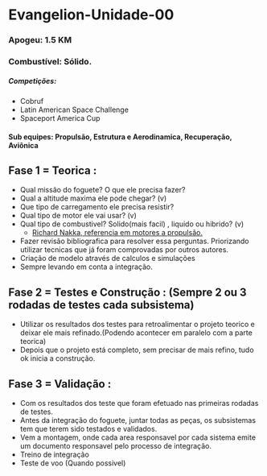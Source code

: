# Evangelion-Unidade-00

### Apogeu: 1.5 KM
### Combustível: Sólido.

##### Competições: 
* Cobruf
* Latin American Space Challenge
* Spaceport America Cup

#### Sub equipes: Propulsão, Estrutura e Aerodinamica, Recuperação, Aviônica

## Fase 1 = Teorica : 
* Qual missão do foguete?  O que ele precisa fazer? 
* Qual a altitude maxima ele pode chegar? (v)
* Que tipo de carregamento ele precisa resistir?
* Qual tipo de motor ele vai usar? (v)
* Qual tipo de combustivel? Solido(mais facil) , liquido ou hibrido? (v)
  * [Richard Nakka, referencia em motores a propulsão.](http://www.nakka-rocketry.net/)
* Fazer revisão bibliografica para resolver essa perguntas. Priorizando utilizar tecnicas que já foram comprovadas por outros autores. 
* Criação de modelo através de calculos e simulações
* Sempre levando em conta a integração.

## Fase 2 = Testes e Construção : (Sempre 2 ou 3 rodadas de testes cada subsistema)
* Utilizar os resultados dos testes para retroalimentar o projeto teorico e deixar ele mais refinado.(Podendo acontecer em paralelo com a parte teorica)
* Depois que o projeto está completo, sem precisar de mais refino, tudo ok inicia a construção.

## Fase 3 = Validação :
* Com os resultados dos teste que foram efetuado nas primeiras rodadas de testes.
* Antes da integração do foguete, juntar todas as peças, os subsistemas tem que terem sido testados e validados.
* Vem a montagem, onde cada area responsavel por cada sistema emite um documento responsavel pelo processo de integração.
* Treino de integração
* Teste de voo (Quando possivel)
